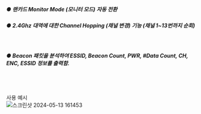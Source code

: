 
<h5>● 랜카드 Monitor Mode (모니터 모드) 자동 전환</h5>
<h5>● 2.4Ghz 대역에 대한 Channel Hopping (채널 변경) 기능 (채널 1~13번까지 순회) </h5>
<br><h5>● Beacon 패킷을 분석하여 ESSID, Beacon Count, PWR, #Data Count, CH, ENC, ESSID 정보를 출력함.</h5>
<br><br>

사용 예시
<br>
![스크린샷 2024-05-13 161453](https://github.com/sanguSCP/sanguSCP/assets/50989038/f140d02c-93b5-46dd-bedc-d3cf3f531696)


